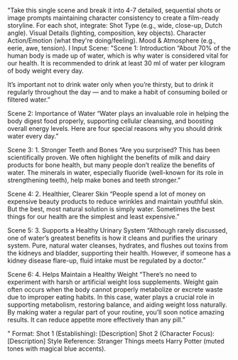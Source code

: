 "Take this single scene and break it into 4-7 detailed, sequential shots or image prompts maintaining character consistency to create a film-ready storyline. For each shot, integrate:
Shot Type (e.g., wide, close-up, Dutch angle).
Visual Details (lighting, composition, key objects).
Character Action/Emotion (what they're doing/feeling).
Mood & Atmosphere (e.g., eerie, awe, tension).
I
Input Scene:
"Scene 1: Introduction
“About 70% of the human body is made up of water, which is why water is considered vital for our health. It is recommended to drink at least 30 ml of water per kilogram of body weight every day.

It’s important not to drink water only when you’re thirsty, but to drink it regularly throughout the day — and to make a habit of consuming boiled or filtered water.”

Scene 2: Importance of Water
“Water plays an invaluable role in helping the body digest food properly, supporting cellular cleansing, and boosting overall energy levels. Here are four special reasons why you should drink water every day.”

Scene 3: 1. Stronger Teeth and Bones
“Are you surprised? This has been scientifically proven. We often highlight the benefits of milk and dairy products for bone health, but many people don’t realize the benefits of water. The minerals in water, especially fluoride (well-known for its role in strengthening teeth), help make bones and teeth stronger.”

Scene 4: 2. Healthier, Clearer Skin
“People spend a lot of money on expensive beauty products to reduce wrinkles and maintain youthful skin. But the best, most natural solution is simply water. Sometimes the best things for our health are the simplest and least expensive.”

Scene 5: 3. Supports a Healthy Urinary System
“Although rarely discussed, one of water’s greatest benefits is how it cleans and purifies the urinary system. Pure, natural water cleanses, hydrates, and flushes out toxins from the kidneys and bladder, supporting their health. However, if someone has a kidney disease flare-up, fluid intake must be regulated by a doctor.”

Scene 6: 4. Helps Maintain a Healthy Weight
“There’s no need to experiment with harsh or artificial weight loss supplements. Weight gain often occurs when the body cannot properly metabolize or excrete waste due to improper eating habits. In this case, water plays a crucial role in supporting metabolism, restoring balance, and aiding weight loss naturally. By making water a regular part of your routine, you’ll soon notice amazing results. It can reduce appetite more effectively than any pill.”

"
Format:
Shot 1 (Establishing): [Description]
Shot 2 (Character Focus): [Description]
Style Reference: Stranger Things meets Harry Potter (muted tones with magical blue accents).